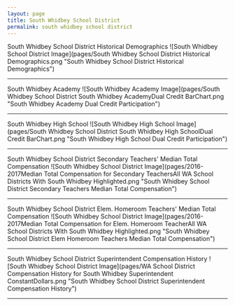 ```yaml
---
layout: page
title: South Whidbey School District
permalink: south whidbey school district
---
```



South Whidbey School District Historical Demographics
![South Whidbey School District Image](pages/South Whidbey School District Historical Demographics.png "South Whidbey School District Historical Demographics")

___

South Whidbey Academy
![South Whidbey Academy Image](pages/South Whidbey School District South Whidbey AcademyDual Credit BarChart.png "South Whidbey Academy Dual Credit Participation")

___

South Whidbey High School
![South Whidbey High School Image](pages/South Whidbey School District South Whidbey High SchoolDual Credit BarChart.png "South Whidbey High School Dual Credit Participation")

___

South Whidbey School District Secondary Teachers' Median Total Compensation
![South Whidbey School District Image](pages/2016-2017Median Total Compensation for Secondary TeachersAll WA School Districts With South Whidbey Highlighted.png "South Whidbey School District Secondary Teachers Median Total Compensation")

___

South Whidbey School District Elem. Homeroom Teachers' Median Total Compensation
![South Whidbey School District Image](pages/2016-2017Median Total Compensation for Elem. Homeroom TeacherAll WA School Districts With South Whidbey Highlighted.png "South Whidbey School District Elem Homeroom Teachers Median Total Compensation")

___

South Whidbey School District Superintendent Compensation History
![South Whidbey School District Image](pages/WA School District Compensation History for South Whidbey Superintendent ConstantDollars.png "South Whidbey School District Superintendent Compensation History")

___

